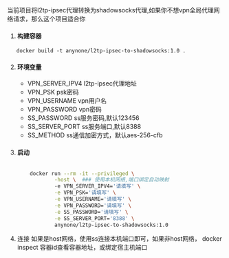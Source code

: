 当前项目将l2tp-ipsec代理转换为shadowsocks代理,如果你不想vpn全局代理网络请求，那么这个项目适合你

1. #### 构建容器
```shell
   docker build -t anynone/l2tp-ipsec-to-shadowsocks:1.0 .
```
2. #### 环境变量
    - VPN_SERVER_IPV4 l2tp-ipsec代理地址
    - VPN_PSK psk密码
    - VPN_USERNAME vpn用户名
    - VPN_PASSWORD vpn密码
    - SS_PASSWORD ss服务密码,默认123456
    - SS_SERVER_PORT ss服务端口,默认8388
    - SS_METHOD ss通信加密方式，默认aes-256-cfb
3. #### 启动
    ```bash

        docker run --rm -it --privileged \
                -host \  ### 使用本机网络,端口绑定自动映射
                -e VPN_SERVER_IPV4='请填写' \
                -e VPN_PSK='请填写' \
                -e VPN_USERNAME='请填写' \
                -e VPN_PASSWORD='请填写' \
                -e SS_PASSWORD='请填写' \
                -e SS_SERVER_PORT='8388' \
                anynone/l2tp-ipsec-to-shadowsocks:1.0
    ```
4. 连接
如果是host网络，使用ss连接本机端口即可，如果非host网络， docker inspect 容器id查看容器地址，或绑定宿主机端口